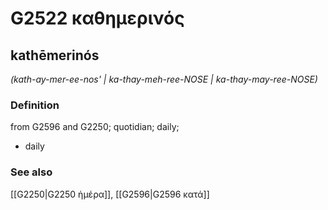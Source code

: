 # G2522 καθημερινός

## kathēmerinós

_(kath-ay-mer-ee-nos' | ka-thay-meh-ree-NOSE | ka-thay-may-ree-NOSE)_

### Definition

from G2596 and G2250; quotidian; daily; 

- daily

### See also

[[G2250|G2250 ἡμέρα]], [[G2596|G2596 κατά]]
